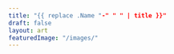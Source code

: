```yaml
---
title: "{{ replace .Name "-" " " | title }}"
draft: false
layout: art
featuredImage: "/images/"
---
```


